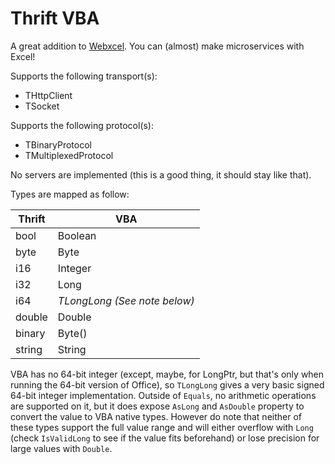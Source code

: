Thrift VBA
==========

A great addition to [Webxcel](https://github.com/michaelneu/webxcel).
You can (almost) make microservices with Excel!

Supports the following transport(s):

 * THttpClient
 * TSocket

Supports the following protocol(s):

 * TBinaryProtocol
 * TMultiplexedProtocol

No servers are implemented (this is a good thing, it should stay like that).

Types are mapped as follow:

Thrift | VBA
------ | ---------
bool   | Boolean
byte   | Byte
i16    | Integer
i32    | Long
i64    | _TLongLong (See note below)_
double | Double
binary | Byte()
string | String

VBA has no 64-bit integer (except, maybe, for LongPtr, but that's only when
running the 64-bit version of Office), so `TLongLong` gives a very basic signed
64-bit integer implementation. Outside of `Equals`, no arithmetic operations are
supported on it, but it does expose `AsLong` and `AsDouble` property to convert
the value to VBA native types. However do note that neither of these types
support the full value range and will either overflow with `Long` (check
`IsValidLong` to see if the value fits beforehand) or lose precision for large
values with `Double`.
